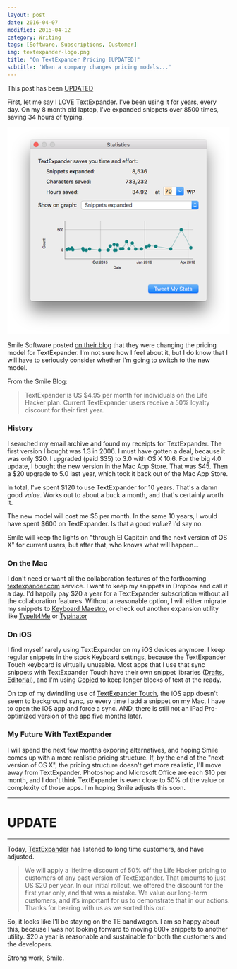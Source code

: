 ```yaml
---
layout: post
date: 2016-04-07
modified: 2016-04-12
category: Writing
tags: [Software, Subscriptions, Customer]
img: textexpander-logo.png
title: "On TextExpander Pricing [UPDATED]"
subtitle: 'When a company changes pricing models...'
---
```


This post has been [UPDATED][1]

First, let me say I LOVE TextExpander. I've been using it for years, every day. On my 8 month old laptop, I've expanded snippets over 8500 times, saving 34 hours of typing.
<!-- more -->  
![TextExpander Stats][image-1]

Smile Software posted [on their blog][2] that they were changing the pricing model for TextExpander. I'm not sure how I feel about it, but I do know that I will have to seriously consider whether I'm going to switch to the new model.

From the Smile Blog:

> TextExpander is US $4.95 per month for individuals on the Life Hacker plan. Current TextExpander users receive a 50% loyalty discount for their first year. 

### History
I searched my email archive and found my receipts for TextExpander. The first version I bought was 1.3 in 2006. I must have gotten a deal, because it was only $20. I upgraded (paid $35) to 3.0 with OS X 10.6. For the big 4.0 update, I bought the new version in the Mac App Store. That was $45. Then a $20 upgrade to 5.0 last year, which took it back out of the Mac App Store. 

In total, I've spent $120 to use TextExpander for 10 years. That's a damn good _value_. Works out to about a buck a month, and that's certainly worth it.

The new model will cost me $5 per month. In the same 10 years, I would have spent $600 on TextExpander. Is that a good _value_? I'd say no. 

Smile will keep the lights on "through El Capitain and the next version of OS X" for current users, but after that, who knows what will happen...

### On the Mac
I don't need or want all the collaboration features of the forthcoming [textexpander.com][3] service. I want to keep my snippets in Dropbox and call it a day. I'd happily pay $20 a year for a TextExpander subscription without all the collaboration features. Without a reasonable option, I will either migrate my snippets to [Keyboard Maestro][4], or check out another expansion utility like [TypeIt4Me][5] or [Typinator][6]

### On iOS
I find myself rarely using TextExpander on my iOS devices anymore. I keep regular snippets in the stock Keyboard settings, because the TextExpander Touch keyboard is virtually unusable. Most apps that I use that sync snippets with TextExpander Touch have their own snippet libraries ([Drafts][7], [Editorial][8]), and I'm using [Copied][9] to keep longer blocks of text at the ready. 

On top of my dwindling use of [TextExpander Touch][10], the iOS app doesn't seem to background sync, so every time I add a snippet on my Mac, I have to open the iOS app and force a sync. AND, there is still not an iPad Pro-optimized version of the app five months later. 

### My Future With TextExpander
I will spend the next few months exporing alternatives, and hoping Smile comes up with a more realistic pricing structure. If, by the end of the "next version of OS X", the pricing structure doesn't get more realistic, I'll move away from TextExpander. 
<a href name="UPDATE"></a>
Photoshop and Microsoft Office are each $10 per month, and I don't think TextExpander is even close to 50% of the value or complexity of those apps. I'm hoping Smile adjusts this soon. 



---

# UPDATE

---

Today, [TextExpander][11] has listened to long time customers, and have adjusted.

> We will apply a lifetime discount of 50% off the Life Hacker pricing to customers of any past version of TextExpander. That amounts to just US $20 per year. In our initial rollout, we offered the discount for the first year only, and that was a mistake. We value our long-term customers, and it’s important for us to demonstrate that in our actions. Thanks for bearing with us as we sorted this out.

So, it looks like I'll be staying on the TE bandwagon.  I am so happy about this, because I was not looking forward to moving 600+ snippets to another utility.  $20 a year is reasonable and sustainable for both the customers and the developers.

Strong work, Smile.



[1]:	#UPDATE
[2]:	https://smilesoftware.com/press/entry/smile-launches-textexpander-com-with-apps-for-mac-iphone-and-windows-beta
[3]:	http://www.textexpander.com
[4]:	http://www.keyboardmaestro.com/main/
[5]:	http://www.ettoresoftware.com/products/typeit4me/
[6]:	http://www.ergonis.com/products/typinator/
[7]:	https://geo.itunes.apple.com/us/app/drafts-4-quickly-capture-notes/id905337691?mt=8
[8]:	https://geo.itunes.apple.com/us/app/editorial/id673907758?mt=8
[9]:	https://geo.itunes.apple.com/us/app/copied-copy-paste-everywhere/id1015767349?mt=8
[10]:	https://geo.itunes.apple.com/us/app/textexpander-+-keyboard-type/id1075927186?mt=8
[11]:	https://smilesoftware.com/textexpander/entry/textexpander-adjustments

[image-1]: /assets/img/post/text-expander-stats.png